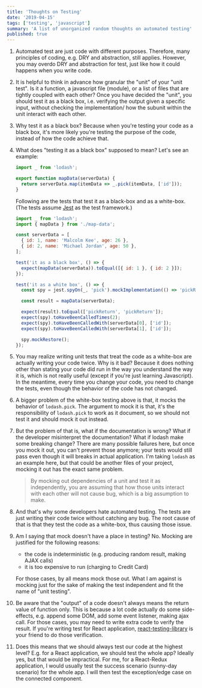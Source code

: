 ```yaml
---
title: 'Thoughts on Testing'
date: '2019-04-15'
tags: ['testing', 'javascript']
summary: 'A list of unorganized random thoughts on automated testing'
published: true
---
```


1.  Automated test are just code with different purposes. Therefore, many principles of coding, e.g. DRY and abstraction, still applies. However, you may overdo DRY and abstraction for test, just like how it could happens when you write code.

1.  It is helpful to think in advance how granular the "unit" of your "unit test". Is it a function, a javascript file (module), or a list of files that are tightly coupled with each other? Once you have decided the "unit", you should test it as a black box, i.e. verifying the output given a specific input, without checking the implementation/ how the subunit within the unit interact with each other.

1.  Why test it as a black box? Because when you're testing your code as a black box, it's more likely you're testing the purpose of the code, instead of how the code achieve that.

1.  What does "testing it as a black box" supposed to mean? Let's see an example:

    ```javascript
    import _ from 'lodash';

    export function mapData(serverData) {
      return serverData.map(itemData => _.pick(itemData, ['id']));
    }
    ```

    Following are the tests that test it as a black-box and as a white-box. (The tests assume [Jest] as the test framework.)

    ```javascript
    import _ from 'lodash';
    import { mapData } from './map-data';

    const serverData = [
      { id: 1, name: 'Malcolm Kee', age: 26 },
      { id: 2, name: 'Michael Jordan', age: 50 },
    ];

    test('it as a black box', () => {
      expect(mapData(serverData)).toEqual([{ id: 1 }, { id: 2 }]);
    });

    test('it as a white box', () => {
      const spy = jest.spyOn(_, 'pick').mockImplementation(() => 'pickReturn');

      const result = mapData(serverData);

      expect(result).toEqual(['pickReturn', 'pickReturn']);
      expect(spy).toHaveBeenCalledTimes(2);
      expect(spy).toHaveBeenCalledWith(serverData[0], ['id']);
      expect(spy).toHaveBeenCalledWith(serverData[1], ['id']);

      spy.mockRestore();
    });
    ```

1.  You may realize writing unit tests that treat the code as a white-box are actually writing your code twice. Why is it bad? Because it does nothing other than stating your code did run in the way you understand the way it is, which is not really useful (except if you're just learning Javascript). In the meantime, every time you change your code, you need to change the tests, even though the behavior of the code has not changed.

1.  A bigger problem of the white-box testing above is that, it mocks the behavior of `lodash.pick`. The argument to mock it is that, it's the responsibility of `lodash.pick` to work as it document, so we should not test it and should mock it out instead.

1.  But the problem of that is, what if the documentation is wrong? What if the developer misinterpret the documentation? What if lodash make some breaking change? There are many possible failures here, but once you mock it out, you can't prevent those anymore; your tests would still pass even though it will breaks in actual application. I'm taking `lodash` as an example here, but that could be another files of your project, mocking it out has the exact same problem.

    > By mocking out dependencies of a unit and test it as independently, you are assuming that how those units interact with each other will not cause bug, which is a big assumption to make.

1.  And that's why some developers hate automated testing. The tests are just writing their code twice without catching any bug. The root cause of that is that they test the code as a white-box, thus causing those issue.

1.  Am I saying that mock doesn't have a place in testing? No. Mocking are justified for the following reasons:

    - the code is indeterministic (e.g. producing random result, making AJAX calls)
    - it is too expensive to run (charging to Credit Card)

    For those cases, by all means mock those out. What I am against is mocking just for the sake of making the test independent and fit the name of "unit testing".

1.  Be aware that the "output" of a code doesn't always means the return value of function only. This is because a lot code actually do some side-effects, e.g. append some DOM, add some event listener, making ajax call. For those cases, you may need to write extra code to verify the result. If you're writing test for React application, [react-testing-library] is your friend to do those verification.

1.  Does this means that we should always test our code at the highest level? E.g. for a React application, we should test the whole app? Ideally yes, but that would be impractical. For me, for a React-Redux application, I would usually test the success scenario (sunny-day scenario) for the whole app. I will then test the exception/edge case on the connected component.

[jest]: https://jestjs.io/
[react-testing-library]: https://testing-library.com/react
